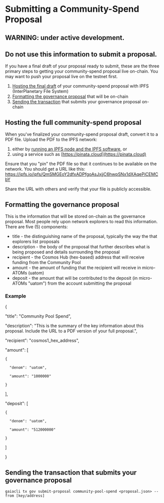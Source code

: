 # Submitting a Community-Spend Proposal
## WARNING: under active development. 
## Do not use this information to submit a proposal.

If you have a final draft of your proposal ready to submit, these are the three primary steps to getting your community-spend proposal live on-chain. You may want to push your proposal live on the testnet first.

1. [Hosting the final draft](#hosting-the-full-community-spend-proposal) of your community-spend proposal with IPFS (InterPlanetary File System)
2. [Formatting the governance proposal](#formatting-the-governance-proposal) that will be on-chain
3. [Sending the transaction](#sending-the-transaction-that-submits-your-governance-proposal) that submits your governance proposal on-chain

## Hosting the full community-spend proposal
When you've finalized your community-spend proposal draft, convert it to a PDF file. Upload the PDF to the IPFS network:
1. either by [running an IPFS node and the IPFS software](https://ipfs.io), or
2. using a service such as [https://pinata.cloud](https://pinata.cloud)

Ensure that you "pin" the PDF file so that it continues to be available on the network. You should get a URL like this: https://ipfs.io/ipfs/QmSMGEoY2dfxADPfgoAsJxjjC6hwpSNx1dXAqePiCEMCbY 

Share the URL with others and verify that your file is publicly accessible. 

## Formatting the governance proposal
This is the information that will be stored on-chain as the governance proposal. Most people rely upon network explorers to read this information. There are five (5) components:
- title - the distinguishing name of the proposal, typically the way the that explorers list proposals
- description - the body of the proposal that further describes what is being proposed and details surrounding the proposal
- recipient - the Cosmos Hub (hex-based) address that will receive funding from the Community Pool
- amount - the amount of funding that the recipient will receive in micro-ATOMs (uatom)
- deposit - the amount that will be contributed to the deposit (in micro-ATOMs "uatom") from the account submitting the proposal

### Example
{

  "title": "Community Pool Spend",
  
  "description": "This is the summary of the key information about this proposal. Include the URL to a PDF version of your full proposal.",
  
  "recipient": "cosmos1_hex_address",
  
  "amount": [
  
    {
    
      "denom": "uatom",
      
      "amount": "1000000"
      
    }
    
  ],
  
  "deposit": [
  
    {
    
      "denom": "uatom",
      
      "amount": "512000000"
      
    }
    
  ]
  
}

## Sending the transaction that submits your governance proposal

```gaiacli tx gov submit-proposal community-pool-spend <proposal.json> --from [key/address]```
